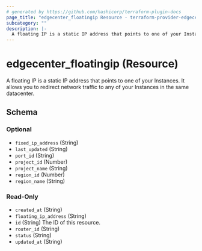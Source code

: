 ```yaml
---
# generated by https://github.com/hashicorp/terraform-plugin-docs
page_title: "edgecenter_floatingip Resource - terraform-provider-edgecenter"
subcategory: ""
description: |-
  A floating IP is a static IP address that points to one of your Instances. It allows you to redirect network traffic to any of your Instances in the same datacenter.
---
```


# edgecenter_floatingip (Resource)

A floating IP is a static IP address that points to one of your Instances. It allows you to redirect network traffic to any of your Instances in the same datacenter.



<!-- schema generated by tfplugindocs -->
## Schema

### Optional

- `fixed_ip_address` (String)
- `last_updated` (String)
- `port_id` (String)
- `project_id` (Number)
- `project_name` (String)
- `region_id` (Number)
- `region_name` (String)

### Read-Only

- `created_at` (String)
- `floating_ip_address` (String)
- `id` (String) The ID of this resource.
- `router_id` (String)
- `status` (String)
- `updated_at` (String)


